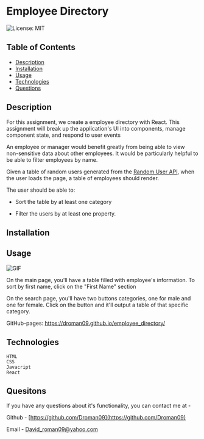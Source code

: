 # Employee Directory

![License: MIT](https://img.shields.io/badge/license-MIT-brightgreen)

## Table of Contents 
* [Description](#description)
* [Installation](#installation)
* [Usage](#usage)
* [Technologies](#technologies)
* [Questions](#quesitons)

## Description

For this assignment, we create a employee directory with React. This assignment will break up the application's UI into components, manage component state, and respond to user events

An employee or manager would benefit greatly from being able to view non-sensitive data about other employees. It would be particularly helpful to be able to filter employees by name.

Given a table of random users generated from the [Random User API](https://randomuser.me/), when the user loads the page, a table of employees should render. 

The user should be able to:

  * Sort the table by at least one category

  * Filter the users by at least one property.

## Installation

 
## Usage
![GIF]() 

On the main page, you'll have a table filled with employee's information. To sort by first name, click on the "First Name" section 

On the search page, you'll have two buttons categories, one for male and one for female. Click on the button and it'll output a table of that specific category.

GitHub-pages: https://droman09.github.io/employee_directory/


## Technologies
    HTML
    CSS
    Javacript
    React
    
    

## Quesitons

 If you have any questions about it's functionality, you can contact me at -

  Github - [https://github.com/Droman09](https://github.com/Droman09)

  Email - David_roman09@yahoo.com